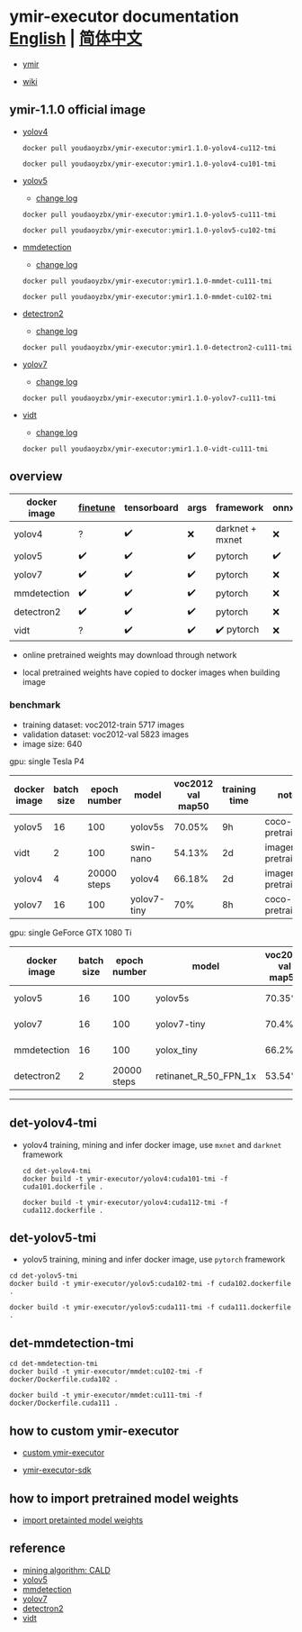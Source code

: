 # ymir-executor documentation [English](./README.MD) | [简体中文](./README_zh-CN.MD)

- [ymir](https://github.com/IndustryEssentials/ymir)

- [wiki](https://github.com/modelai/ymir-executor-fork/wiki)

## ymir-1.1.0 official image

- [yolov4](https://github.com/modelai/ymir-executor-fork#det-yolov4-training)

    ```
    docker pull youdaoyzbx/ymir-executor:ymir1.1.0-yolov4-cu112-tmi

    docker pull youdaoyzbx/ymir-executor:ymir1.1.0-yolov4-cu101-tmi
    ```

- [yolov5](https://github.com/modelai/ymir-executor-fork#det-yolov5-tmi)

    - [change log](./det-yolov5-tmi/README.md)

    ```
    docker pull youdaoyzbx/ymir-executor:ymir1.1.0-yolov5-cu111-tmi

    docker pull youdaoyzbx/ymir-executor:ymir1.1.0-yolov5-cu102-tmi
    ```

- [mmdetection](https://github.com/modelai/ymir-executor-fork#det-mmdetection-tmi)

    - [change log](./det-mmdetection-tmi/README.md)

    ```
    docker pull youdaoyzbx/ymir-executor:ymir1.1.0-mmdet-cu111-tmi

    docker pull youdaoyzbx/ymir-executor:ymir1.1.0-mmdet-cu102-tmi
    ```

- [detectron2](https://github.com/modelai/ymir-detectron2)

    - [change log](https://github.com/modelai/ymir-detectron2/blob/master/README.md)

    ```
    docker pull youdaoyzbx/ymir-executor:ymir1.1.0-detectron2-cu111-tmi
    ```

- [yolov7](https://github.com/modelai/ymir-yolov7)

    - [change log](https://github.com/modelai/ymir-yolov7/blob/main/ymir/README.md)

    ```
    docker pull youdaoyzbx/ymir-executor:ymir1.1.0-yolov7-cu111-tmi
    ```

- [vidt](https://github.com/modelai/ymir-vidt)

    - [change log](https://github.com/modelai/ymir-vidt/tree/main/ymir)

    ```
    docker pull youdaoyzbx/ymir-executor:ymir1.1.0-vidt-cu111-tmi
    ```

## overview

| docker image | [finetune](https://github.com/modelai/ymir-executor-fork/wiki/use-yolov5-to-finetune-or-training-model) | tensorboard | args | framework | onnx | pretrained weights |
| - | - | - | - | - | - | - |
| yolov4 | ? | ✔️ | ❌ | darknet + mxnet | ❌ | local |
| yolov5 | ✔️ | ✔️ | ✔️ | pytorch | ✔️ | local+online |
| yolov7 | ✔️ | ✔️ | ✔️ | pytorch | ❌ | local+online |
| mmdetection | ✔️ | ✔️ | ✔️ | pytorch | ❌ | online |
| detectron2 | ✔️ | ✔️ | ✔️ | pytorch | ❌ | online |
| vidt | ? | ✔️ | ✔️ | ✔️ pytorch | ❌ | online |

- online pretrained weights may download through network

- local pretrained weights have copied to docker images when building image

### benchmark

- training dataset: voc2012-train 5717 images
- validation dataset: voc2012-val 5823 images
- image size: 640

gpu: single Tesla P4

| docker image | batch size | epoch number | model | voc2012 val map50 | training time | note |
| - | - | - | - | - | - | - |
| yolov5 | 16 | 100 | yolov5s | 70.05% | 9h | coco-pretrained |
| vidt | 2 | 100 | swin-nano | 54.13% | 2d | imagenet-pretrained |
| yolov4 | 4 | 20000 steps | yolov4 | 66.18% | 2d | imagenet-pretrained |
| yolov7 | 16 | 100 | yolov7-tiny | 70% | 8h | coco-pretrained |

gpu: single GeForce GTX 1080 Ti

| docker image | batch size | epoch number | model | voc2012 val map50 | training time | note |
| - | - | - | - | - | - | - |
| yolov5 | 16 | 100 | yolov5s | 70.35% | 2h | coco-pretrained |
| yolov7 | 16 | 100 | yolov7-tiny | 70.4% | 5h | coco-pretrained |
| mmdetection | 16 | 100 | yolox_tiny | 66.2% | 5h | coco-pretrained |
| detectron2 | 2 | 20000 steps | retinanet_R_50_FPN_1x | 53.54% | 2h | imagenet-pretrained |

---

## det-yolov4-tmi

- yolov4 training, mining and infer docker image, use `mxnet` and `darknet` framework

  ```
  cd det-yolov4-tmi
  docker build -t ymir-executor/yolov4:cuda101-tmi -f cuda101.dockerfile .

  docker build -t ymir-executor/yolov4:cuda112-tmi -f cuda112.dockerfile .
  ```

## det-yolov5-tmi

- yolov5 training, mining and infer docker image, use `pytorch` framework

```
cd det-yolov5-tmi
docker build -t ymir-executor/yolov5:cuda102-tmi -f cuda102.dockerfile .

docker build -t ymir-executor/yolov5:cuda111-tmi -f cuda111.dockerfile .
```

## det-mmdetection-tmi

```
cd det-mmdetection-tmi
docker build -t ymir-executor/mmdet:cu102-tmi -f docker/Dockerfile.cuda102 .

docker build -t ymir-executor/mmdet:cu111-tmi -f docker/Dockerfile.cuda111 .
```

## how to custom ymir-executor

- [custom ymir-executor](https://github.com/IndustryEssentials/ymir/blob/dev/docs/ymir-dataset-zh-CN.md)

- [ymir-executor-sdk](https://github.com/modelai/ymir-executor-sdk)

## how to import pretrained model weights

- [import pretainted model weights](https://github.com/IndustryEssentials/ymir/blob/dev/docs/import-extra-models.md)

## reference

- [mining algorithm: CALD](https://github.com/we1pingyu/CALD/)
- [yolov5](https://github.com/ultralytics/yolov5)
- [mmdetection](https://github.com/open-mmlab/mmdetection)
- [yolov7](https://github.com/wongkinyiu/yolov7)
- [detectron2](https://github.com/facebookresearch/detectron2)
- [vidt](https://github.com/naver-ai/vidt)

